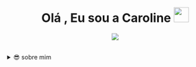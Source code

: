 <h1 align="center">Olá , Eu sou a Caroline <img src="https://media.giphy.com/media/hvRJCLFzcasrR4ia7z/giphy.gif" width="35"></h1>
<p align="center">
  <a href="https://github.com/DenverCoder1/readme-typing-svg"><img src="https://readme-typing-svg.herokuapp.com?font=Time+New+Roman&color=%23C8BE25&size=25&center=true&vCenter=true&width=600&height=100&lines=Quality+Assurance;Analista+Testes+Pleno;Atuação+área+Saúde"></a>
</p>
<br>
<details>
  <summary>😎 sobre mim</summary>
Sou graduada em Análise e Desenvolvimento de Sistemas e atualmente estou cursando uma pós graduação em Especialização e Automação em testes.

  
  <br>



